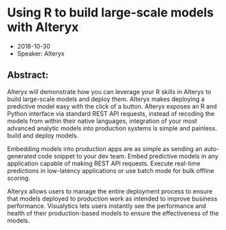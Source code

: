 # Using R to build large-scale models with Alteryx

* 2018-10-30
* Speaker: Alteryx

## Abstract:

Alteryx will demonstrate how you can leverage your R skills in Alteryx to build large-scale models and deploy them. Alteryx makes deploying a predictive model easy with the click of a button. Alteryx exposes an R and Python interface via standard REST API requests, instead of recoding the models from within their native languages, integration of your most advanced analytic models into production systems is simple and painless. build and deploy models.

Embedding models into production apps are as simple as sending an auto-generated code snippet to your dev team. Embed predictive models in any application capable of making REST API requests. Execute real-time predictions in low-latency applications or use batch mode for bulk offline scoring.

Alteryx allows users to manage the entire deployment process to ensure that models deployed to production work as intended to improve business performance. Visualytics lets users instantly see the performance and health of their production-based models to ensure the effectiveness of the models.
